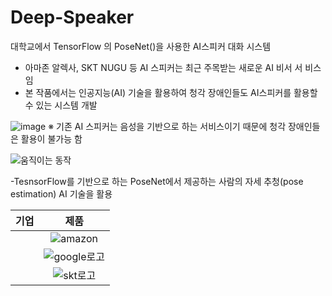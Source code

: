 # Deep-Speaker
대학교에서 TensorFlow 의 PoseNet()을 사용한 AI스피커 대화 시스템

- 아마존 알렉사, SKT NUGU 등 AI 스피커는 최근 주목받는 새로운 AI 비서 서    비스 임
- 본 작품에서는 인공지능(AI) 기술을 활용하여 청각 장애인들도 AI스피커를     활용할 수 있는 시스템 개발 

![image](https://user-images.githubusercontent.com/58585968/98901170-a55fb600-24f6-11eb-9cb5-a29930df3999.png)
※ 기존 AI 스피커는 음성을 기반으로 하는 서비스이기 때문에 청각 장애인들은 활용이 불가능 함

![움직이는 동작](https://user-images.githubusercontent.com/58585968/98902186-8a8e4100-24f8-11eb-9a24-bb31c4651ec9.gif)

-TesnsorFlow를 기반으로 하는 PoseNet에서 제공하는 사람의 자세 추청(pose    estimation) AI 기술을 활용

|기업|제품|
|:---:|:---:|
||![amazon](https://user-images.githubusercontent.com/58585968/99239106-eda40e80-283d-11eb-85f2-675c003223ba.png)|||||![amazon제품](https://user-images.githubusercontent.com/58585968/99239140-fac0fd80-283d-11eb-94ca-d097112f1984.png)||
||![google로고](https://user-images.githubusercontent.com/58585968/99239188-0ad8dd00-283e-11eb-8773-f437160bf240.png)|||||![google제품](https://user-images.githubusercontent.com/58585968/99239201-11675480-283e-11eb-9517-283173b56816.png)||
||![skt로고](https://user-images.githubusercontent.com/58585968/99239206-13c9ae80-283e-11eb-902a-b4b4730bfdb6.png)|||||![skt제품](https://user-images.githubusercontent.com/58585968/99239208-15937200-283e-11eb-8077-fc059c34a43a.png)||






